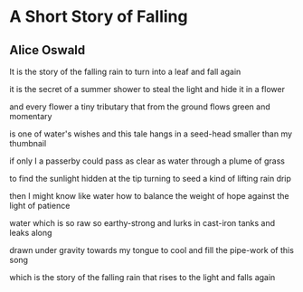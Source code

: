# A Short Story of Falling
## Alice Oswald
It is the story of the falling rain
to turn into a leaf and fall again

it is the secret of a summer shower
to steal the light and hide it in a flower

and every flower a tiny tributary
that from the ground flows green and momentary

is one of water's wishes and this tale
hangs in a seed-head smaller than my thumbnail

if only I a passerby could pass
as clear as water through a plume of grass

to find the sunlight hidden at the tip
turning to seed a kind of lifting rain drip

then I might know like water how to balance
the weight of hope against the light of patience

water which is so raw so earthy-strong
and lurks in cast-iron tanks and leaks along

drawn under gravity towards my tongue
to cool and fill the pipe-work of this song

which is the story of the falling rain
that rises to the light and falls again